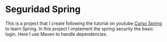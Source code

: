 # Seguridad Spring

This is a project that I create following the tutorial on youtube [Curso Spring][def] to learn Spring.
In this project I implement the spring security the basic login. Here I use Maven to handle dependencies.  

[def]: https://www.youtube.com/playlist?list=PLU8oAlHdN5Blq85GIxtKjIXdfHPksV_Hm